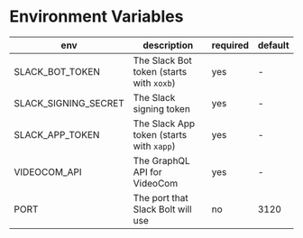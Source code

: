 # Environment Variables

| env                  | description                              | required | default |
| -------------------- | ---------------------------------------- | -------- | ------- |
| SLACK_BOT_TOKEN      | The Slack Bot token (starts with `xoxb`) | yes      | -       |
| SLACK_SIGNING_SECRET | The Slack signing token                  | yes      | -       |
| SLACK_APP_TOKEN      | The Slack App token (starts with `xapp`) | yes      | -       |
| VIDEOCOM_API         | The GraphQL API for VideoCom             | yes      | -       |
| PORT                 | The port that Slack Bolt will use        | no       | 3120    |
